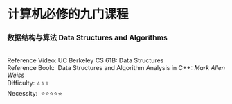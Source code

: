# 计算机必修的九门课程

### 数据结构与算法 **Data Structures and Algorithms**
\
Reference Video:&nbsp;UC Berkeley CS 61B: Data Structures
\
Reference Book:&nbsp;&nbsp;Data Structures and Algorithm Analysis in C++: *Mark Allen Weiss*
\
Difficulty:&nbsp;⭐⭐️⭐️️
\
Necessity:&nbsp;&nbsp;⭐️⭐️⭐️⭐️⭐️
